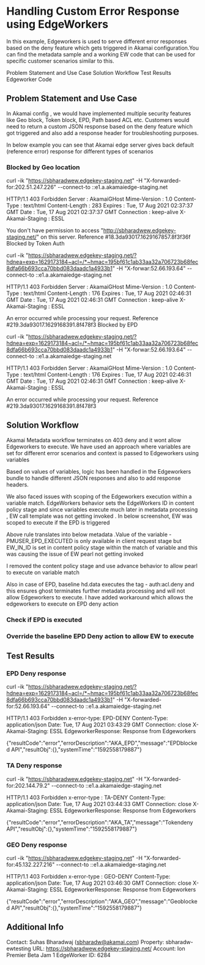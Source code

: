 # Handling Custom Error Response using EdgeWorkers
In this example, Edgeworkers is used to serve different error responses based on the deny feature which gets triggered in Akamai configuration.You can find the metadata sample and a working EW code that can be used for specific customer scenarios similar to this.

Problem Statement and Use Case
Solution Workflow
Test Results
Edgeworker Code

## Problem Statement and Use Case

In Akamai config , we would have implemented multiple security features like Geo block, Token block, EPD, Path based ACL etc. Customers would need to return a custom JSON response based on the deny feature which got triggered and also add a response header for troubleshooting purposes.

In below example you can see that Akamai edge server gives back default (reference error) response for different types of scenarios

### Blocked by Geo location

curl -ik "https://sbharadwew.edgekey-staging.net" -H "X-forwarded-for:202.51.247.226" --connect-to ::e1.a.akamaiedge-staging.net

HTTP/1.1 403 Forbidden
Server : AkamaiGHost
Mime-Version : 1.0
Content-Type : text/html
Content-Length : 283
Expires : Tue, 17 Aug 2021 02:37:37 GMT
Date : Tue, 17 Aug 2021 02:37:37 GMT
Connection : keep-alive
X-Akamai-Staging : ESSL

You don't have permission to access "http://sbharadwew.edgekey-staging.net/" on this server.
Reference #18.3da93017.1629167857.8f3f36f
Blocked by Token Auth

curl -ik "https://sbharadwew.edgekey-staging.net/?hdnea=exp=1629173184~acl=/*~hmac=195bf61c1ab33aa32a706723b68fec8dfa66b693cca70bbd083daadc1a4933b1" -H "X-forwar:52.66.193.64" --connect-to ::e1.a.akamaiedge-staging.net

HTTP/1.1 403 Forbidden
Server : AkamaiGHost
Mime-Version : 1.0
Content-Type : text/html
Content-Length : 176
Expires : Tue, 17 Aug 2021 02:46:31 GMT
Date : Tue, 17 Aug 2021 02:46:31 GMT
Connection : keep-alive
X-Akamai-Staging : ESSL

An error occurred while processing your request.
Reference #219.3da93017.1629168391.8f478f3
Blocked by EPD

curl -ik "https://sbharadwew.edgekey-staging.net/?hdnea=exp=1629173184~acl=/*~hmac=195bf61c1ab33aa32a706723b68fec8dfa66b693cca70bbd083daadc1a4933b1" -H "X-forwar:52.66.193.64" --connect-to ::e1.a.akamaiedge-staging.net

HTTP/1.1 403 Forbidden
Server : AkamaiGHost
Mime-Version : 1.0
Content-Type : text/html
Content-Length : 176
Expires : Tue, 17 Aug 2021 02:46:31 GMT
Date : Tue, 17 Aug 2021 02:46:31 GMT
Connection : keep-alive
X-Akamai-Staging : ESSL

An error occurred while processing your request.
Reference #219.3da93017.1629168391.8f478f3

## Solution Workflow

Akamai Metadata workflow terminates on 403 deny and it wont allow Edgeworkers to execute. We have used an approach where variables are set for different error scenarios and context is passed to Edgeworkers using variables

Based on values of variables, logic has been handled in the Edgeworkers bundle to handle different JSON responses and also to add response headers.

We also faced issues with scoping of the Edgeworkers execution within a variable match. EdgeWorkers behavior sets the EdgeWorkers ID in content policy stage and since variables execute much later in metadata processing , EW call template was not getting invoked . In below screenshot, EW was scoped to execute if the EPD is triggered


Above rule translates into below metadata .Value of the variable - PMUSER_EPD_EXECUTED is only available in client request stage but EW_IN_ID is set in content policy stage within the match of variable and this was causing the issue of EW pearl not getting invoked


I removed the content policy stage and use advance behavior to allow pearl to execute on variable match


Also in case of EPD, baseline hd.data executes the tag - auth:acl.deny and this ensures ghost terminates further metadata processing and will not allow Edgeworkers to execute. I have added workaround which allows the edgeworkers to execute on EPD deny action

### Check if EPD is executed


### Override the baseline EPD Deny action to allow EW to execute


## Test Results

### EPD Deny response

curl -ik "https://sbharadwew.edgekey-staging.net/?hdnea=exp=1629173184~acl=/*~hmac=195bf61c1ab33aa32a706723b68fec8dfa66b693cca70bbd083daadc1a4933b1" -H "X-forwarded-for:52.66.193.64" --connect-to ::e1.a.akamaiedge-staging.net

HTTP/1.1 403 Forbidden
x-error-type: EPD-DENY
Content-Type: application/json
Date: Tue, 17 Aug 2021 03:43:29 GMT
Connection: close
X-Akamai-Staging: ESSL
EdgeworkerResponse: Response from Edgeworkers

{"resultCode":"error","errorDescription":"AKA_EPD","message":"EPDblocked API","resultObj":{},"systemTime":"1592558179887"}

### TA Deny response

curl -ik "https://sbharadwew.edgekey-staging.net" -H "X-forwarded-for:202.144.79.2" --connect-to ::e1.a.akamaiedge-staging.net

HTTP/1.1 403 Forbidden
x-error-type : TA-DENY
Content-Type: application/json
Date: Tue, 17 Aug 2021 03:44:33 GMT
Connection: close
X-Akamai-Staging: ESSL
EdgeworkerResponse: Response from Edgeworkers

{"resultCode":"error","errorDescription":"AKA_TA","message":"Tokendeny API","resultObj":{},"systemTime":"1592558179887"}

### GEO Deny response

curl -ik "https://sbharadwew.edgekey-staging.net" -H "X-forwarded-for:45.132.227.216" --connect-to ::e1.a.akamaiedge-staging.net

HTTP/1.1 403 Forbidden
x-error-type : GEO-DENY
Content-Type: application/json
Date: Tue, 17 Aug 2021 03:46:30 GMT
Connection: close
X-Akamai-Staging: ESSL
EdgeworkerResponse: Response from Edgeworkers

{"resultCode":"error","errorDescription":"AKA_GEO","message":"Geoblocked API","resultObj":{},"systemTime":"1592558179887"}

## Additional Info

Contact: Suhas Bharadwaj (​​sbharadw@akamai.com)
Property: sbharadw-ewtesting
URL: https://sbharadwew.edgekey-staging.net/
Account: Ion Premier Beta Jam 1
EdgeWorker ID: 6284
